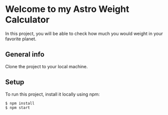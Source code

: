 # Welcome to my Astro Weight Calculator

In this project, you will be able to check how much you would weight in your favorite planet.

## General info

Clone the project to your local machine.  

## Setup

To run this project, install it locally using npm:
 
 ```
$ npm install
$ npm start
```